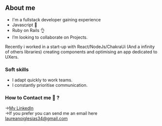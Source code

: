 ## About me
- I'm a fullstack developer gaining experience
- Javascript 🙌
- Ruby on Rails 👌
-  I’m looking to collaborate on Projects.

Recently i worked in a start-up with React/NodeJs/ChakraUi (And a infinity of others libraries) creating components and optimising an app dedicated to UXers.

### Soft skills
- I adapt quickly to work teams.
- I constantly prioritise communication.

### How to Contact me 💬 ?
→<a href="https://www.linkedin.com/in/laureano-iglesias/">My LinkedIn</a> <br/> 
→If you prefer you can send me an  email here laureanoiglesias34@gmail.com
